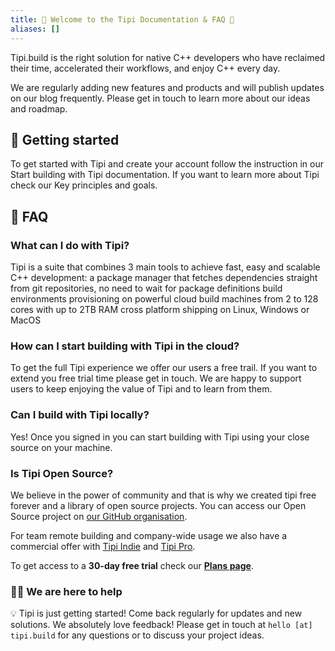 ```yaml
---
title: 👋 Welcome to the Tipi Documentation & FAQ 🙋
aliases: []
---
```


Tipi.build is the right solution for native C++ developers who have reclaimed their time, accelerated their workflows, and enjoy C++ every day.

We are regularly adding new features and products and will publish updates on our blog frequently. Please get in touch to learn more about our ideas and roadmap.

## 🚀 Getting started

To get started with Tipi and create your account follow the instruction in our Start building with Tipi documentation.
If you want to learn more about Tipi check our Key principles and goals.


## 🙋 FAQ

### What can I do with Tipi?
Tipi is a suite that combines 3 main tools to achieve fast, easy and scalable C++ development:
a package manager that fetches dependencies straight from git repositories, no need to wait for package definitions
build environments provisioning on powerful cloud build machines from 2 to 128 cores with up to 2TB RAM
cross platform shipping on Linux, Windows or MacOS

### How can I start building with Tipi  in the cloud?
To get the full Tipi experience we offer our users a free trail. If you want to extend you free trial time please get in touch. We are happy to support users to keep enjoying the value of Tipi and to learn from them.

### Can I build with Tipi locally?
Yes! Once you signed in  you can start building with Tipi using your close source on your machine.

### Is Tipi Open Source?
We believe in the power of community and that is why we created tipi free forever and a library of open source projects. You can access our Open Source project on [our GitHub organisation](https://github.com/tipi-build/).

For team remote building and company-wide usage we also have a commercial offer with [Tipi Indie](/pricing) and [Tipi Pro](/pricing). 

To get access to a **30-day free trial** check our [**Plans page**](/pricing).

<!--
### How many nines?
We love uptime, but sometimes systems fail in our complex environment. We monitor our services around the clock and will investigate any issues immediately. In case things go wrong we believe in full transparency and will always keep you up to date on [status.tipi.build](https://status.tipi.build)
-->

### 🧑‍🚀 We are here to help

💡 Tipi is just getting started! Come back regularly for updates and new solutions.
We absolutely love feedback! Please get in touch at `hello [at] tipi.build` for any questions or to discuss your project ideas.
